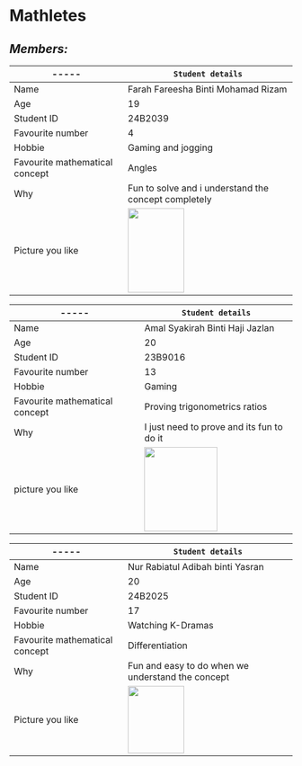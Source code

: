 # **Mathletes**

## _Members:_

|-----|`Student details`|
|---|---|
|Name|Farah Fareesha Binti Mohamad Rizam|
|Age|19|
|Student ID|24B2039|
|Favourite number|4|
|Hobbie|Gaming and jogging|
|Favourite mathematical concept|Angles|
|Why|Fun to solve and i understand the concept completely| 
|Picture you like|<img src="https://github.com/user-attachments/assets/852fe074-030d-4906-8558-e191b2ec0e77" width="100" height="150"> |

|-----|`Student details`|
|----|----|
|Name|Amal Syakirah Binti Haji Jazlan|
|Age|20|
|Student ID|23B9016|
|Favourite number|13|
|Hobbie|Gaming|
|Favourite mathematical concept| Proving trigonometrics ratios|
|Why|I just need to prove and its fun to do it|
|picture you like| <img src="https://github.com/user-attachments/assets/36f602f3-fc11-4eba-a111-6822af2c07bb" width="130" height="150" /> |

|-----|`Student details`|
|----|----|
|Name|Nur Rabiatul Adibah binti Yasran |
|Age|20|
|Student ID|24B2025|
|Favourite number|17|
|Hobbie|Watching K-Dramas|
|Favourite mathematical concept| Differentiation |
|Why|Fun and easy to do when we understand the concept|
|Picture you like| <img src="https://github.com/user-attachments/assets/c5841c81-10f2-4dc1-83aa-d23fe85bf853" width="100" height="120"/>|



